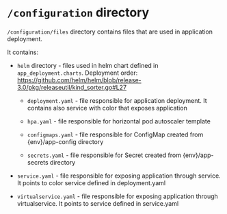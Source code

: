 # `/configuration` directory

`/configuration/files` directory contains files that are used in application deployment.

It contains:

* `helm` directory - files used in helm chart defined in `app_deployment.charts`.
  Deployment order: https://github.com/helm/helm/blob/release-3.0/pkg/releaseutil/kind_sorter.go#L27

  * `deployment.yaml` - file responsible for application deployment. It
    contains also service with color that exposes application

  * `hpa.yaml` - file responsible for horizontal pod autoscaler template

  * `configmaps.yaml` - file responsible for ConfigMap created from
    {env}/app-config directory

  * `secrets.yaml` - file responsible for Secret created from {env}/app-secrets directory

* `service.yaml` - file responsible for exposing application through service. It
  points to color service defined in deployment.yaml

* `virtualservice.yaml` - file responsible for exposing application through
  virtualservice. It points to service defined in service.yaml
